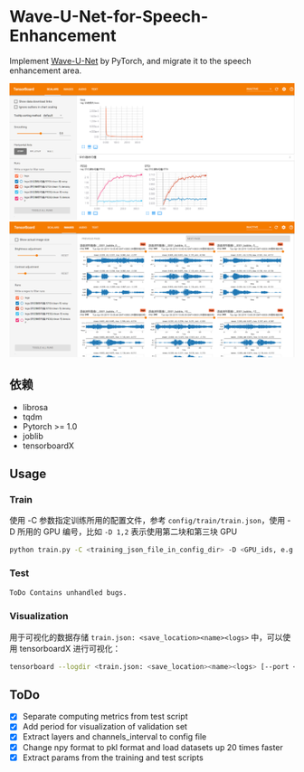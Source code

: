 # Wave-U-Net-for-Speech-Enhancement

Implement [Wave-U-Net](https://arxiv.org/abs/1806.03185) by PyTorch, and migrate it to the speech enhancement area.

![](./doc/tensorboard.png)
![](./doc/audio.png)

## 依赖

- librosa
- tqdm
- Pytorch >= 1.0
- joblib
- tensorboardX

## Usage

### Train

使用 -C 参数指定训练所用的配置文件，参考 `config/train/train.json`，使用 -D 所用的 GPU 编号，比如 `-D 1,2` 表示使用第二块和第三块 GPU

```bash
python train.py -C <training_json_file_in_config_dir> -D <GPU_ids, e.g. 1,2>
```

### Test

```bash
ToDo Contains unhandled bugs.
```

### Visualization

用于可视化的数据存储 `train.json: <save_location><name><logs>` 中，可以使用 tensorboardX 进行可视化：

```bash
tensorboard --logdir <train.json: <save_location><name><logs> [--port <port>]
```


## ToDo

- [x] Separate computing metrics from test script
- [x] Add period for visualization of validation set
- [x] Extract layers and channels_interval to config file
- [x] Change npy format to pkl format and load datasets up 20 times faster
- [x] Extract params from the training and test scripts